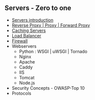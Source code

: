 ## Servers - Zero to one


- [Servers introduction](https://github.com/Onaope/DevOps-Guide/blob/master/Servers/All%20about%20Servers.pdf "All about Servers")
- [Reverse Proxy | Proxy | Forward Proxy](./proxy-servers.md)
- [Caching Servers](#caching-servers)
- [Load Balancer](#load-balancers)
- [Firewall](./firewalls.md)
- Webservers
  - Python : WSGI | uWSGI | Tornado
  - Nginx
  - Apache
  - Caddy
  - IIS
  - Tomcat
  - Node.js
- Security Concepts - OWASP-Top 10
- Protocols
